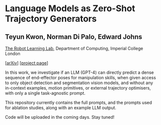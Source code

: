 # Language Models as Zero-Shot Trajectory Generators

## Teyun Kwon, Norman Di Palo, Edward Johns

[The Robot Learning Lab](https://www.robot-learning.uk/), Department of Computing, Imperial College London

[[arXiv](https://arxiv.org/abs/2310.11604)] [[project page](https://www.robot-learning.uk/language-models-trajectory-generators)]

In this work, we investigate if an LLM (GPT-4) can directly predict a dense sequence of end-effector poses for manipulation skills, when given access to only object detection and segmentation vision models, and without any in-context examples, motion primitives, or external trajectory optimisers, with only a single task-agnostic prompt.

This repository currently contains the full prompts, and the prompts used for ablation studies, along with an example LLM output.

Code will be uploaded in the coming days. Stay tuned!
